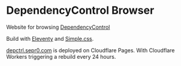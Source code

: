 # DependencyControl Browser
Website for browsing [DependencyControl](https://github.com/TypesettingTools/DependencyControl)

Build with [Eleventy](https://www.11ty.dev/) and [Simple.css](https://simplecss.org/).

[depctrl.sepr0.com](https://depctrl.sepr0.com/) is deployed on Cloudflare Pages. With Cloudflare Workers triggering a rebuild every 24 hours.
